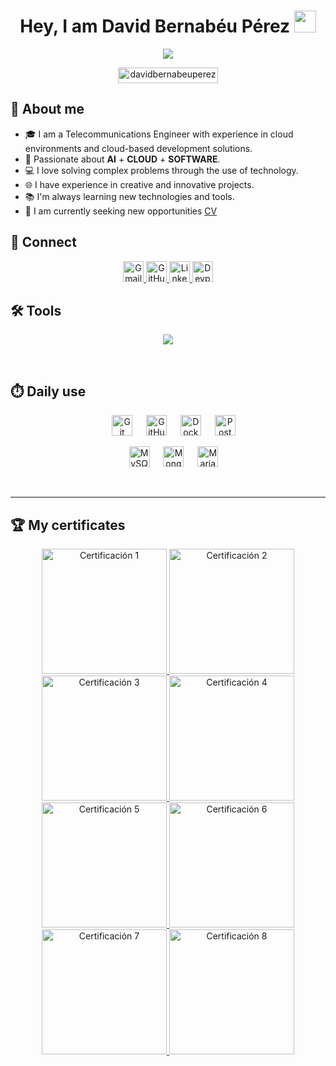 <h1 align="center">Hey, I am David Bernabéu Pérez <img src="https://media.giphy.com/media/hvRJCLFzcasrR4ia7z/giphy.gif" width="35"></h1>
<p align="center">
  <a href="https://github.com/durgeshsamariya/awesome-github-profile-templates">
    <img src="https://readme-typing-svg.herokuapp.com?font=Time+New+Roman&color=%23C8BE25&size=25&center=true&vCenter=true&width=600&height=100&lines=Telecommunications+Engineer;Cloud+Support+Engineer;Always+committed+to+continuous+learning&duration=800&pause=1000">
  </a>
</p>

<p align="center"> 
	<img src="https://komarev.com/ghpvc/?username=davidbernabeuperez&label=Profile%20views&color=0047AB&style=plastic?" alt="davidbernabeuperez" height=25px, width=160px/> 
</p>

## 💬 About me

- 🎓 I am a Telecommunications Engineer with experience in cloud environments and cloud-based development solutions.
- 🏅 Passionate about **AI** + **CLOUD** + **SOFTWARE**.
- 💻 I love solving complex problems through the use of technology.
- 🌐 I have experience in creative and innovative projects.
- 📚 I'm always learning new technologies and tools.
- 🤔 I am currently seeking new opportunities [CV](https://www.linkedin.com/in/davidbernabeuperez)

## 🔗 Connect

<p align="center">
	<a href="mailto:david26ber@gmail.com">
		<img height="33" src="https://img.shields.io/badge/gmail-%23EA4335.svg?style=plastic&logo=gmail&logoColor=white" alt="Gmail"/>
	</a>
	<a href="https://github.com/davidbernabeu">
		<img height="33" src="https://img.shields.io/badge/github-%23181717.svg?style=plastic&logo=github&logoColor=white" alt="GitHub"/>
	</a>
	<a href="https://www.linkedin.com/in/davidbernabeuperez/">
		<img height="33" src="https://img.shields.io/badge/linkedin-%230A66C2.svg?style=plastic&logo=linkedin&logoColor=white" alt="LinkedIn"/>
	</a>
	<a href="https://devpost.com/david26ber">
                <img height="33" src="https://img.shields.io/badge/devpost-003E54.svg?style=plastic&logo=devpost&logoColor=white" alt="Devpost"/>
        </a>
</p>

## 🛠️ Tools

<p align="center">
  <a href="#">
    <img src="https://skillicons.dev/icons?i=mysql,sqlite,git,github,docker,postman,vscode,bash,linux,ai,openstack" />
  </a>
</p>
<br>

<!--
### 🎨 Frontend development
<p align="center"> 
  &emsp; 
  <a href="https://www.w3.org/html/" target="_blank"> 
   <img alt="HTML" src="https://img.shields.io/badge/HTML5%20-%23E34F26.svg?style=plastic&logo=html5&logoColor=white">
  </a>   
  &emsp;
  <a href="https://www.w3schools.com/css/" target="_blank">
    <img alt="CSS" src="https://img.shields.io/badge/CSS%20-%231572B6.svg?style=plastic&logo=css3&logoColor=white">
  </a> 
  &emsp;
  <a href="https://reactjs.org/" target="_blank">
    <img alt="React" src="https://img.shields.io/badge/react-%2361DAFB.svg?style=plastic&logo=React&logoColor=black">
  </a>
</p>
-->

## ⏱️ Daily use
 
<p align="center">
  &emsp;
    <a href="#"><img height="33" alt="Git" src="https://img.shields.io/badge/Git%20-%23F05033.svg?style=plastic&logo=git&logoColor=white"></a>
  &emsp;
    <a href="#"><img height="33" alt="GitHub" src="https://img.shields.io/badge/github-%23181717.svg?style=plastic&logo=github&logoColor=white"></a>
  &emsp;
    <a href="#"><img height="33" alt="Docker" src="https://img.shields.io/badge/docker-%232496ED.svg?style=plastic&logo=docker&logoColor=white"></a>
  &emsp;
    <a href="#"><img height="33" alt="Postman" src="https://img.shields.io/badge/postman-%23FF6C37.svg?style=plastic&logo=postman&logoColor=white"></a>
</p>
 
<p align="center">
  &emsp;
    <a href="#"><img height="33" alt="MySQL" src="https://img.shields.io/badge/mysql-%234479A1.svg?style=plastic&logo=mysql&logoColor=white"></a>
  &emsp;
    <a href="#"><img height="33" alt="MongoDB" src="https://img.shields.io/badge/mongodb-%2347A248.svg?style=plastic&logo=mongodb&logoColor=white"></a>
 &emsp;
    <a href="#"><img height="33" alt="MariaDB" src="https://img.shields.io/badge/mariadb-003545?style=plastic&logo=mariadb&logoColor=white"></a>
</p>

<br> 

---

## 🏆 My certificates

<p align="center">
  <a href="https://www.credly.com/badges/d6e57e7e-4aac-4936-818d-5cf0958fb3fd/public_url">
    <img src="https://images.credly.com/size/330x330/images/fce226c2-0f13-4e17-b60c-24fa6ffd88cb/Intro2IoT.png" alt="Certificación 1" width="200px"/>
  </a>
  <a href="https://www.credly.com/badges/64037174-405d-4a79-aa0e-abfc08f4ec09/public_url">
    <img src="https://images.credly.com/size/330x330/images/af8c6b4e-fc31-47c4-8dcb-eb7a2065dc5b/I2CS__1_.png" alt="Certificación 2" width="200px"/>
  </a>
  <a href="https://www.credly.com/badges/fc5a23c2-e0ab-43e4-af82-b7b9c47b6aa7/public_url">
    <img src="https://images.credly.com/size/330x330/images/51526f76-711b-4caf-b04d-27f89512b112/NetworkDefense_v1_091721.png" alt="Certificación 3" width="200px"/>
  </a>
  <a href="https://www.credly.com/badges/5c563aa7-f0f2-4e23-8137-6eb46f550501/public_url">
    <img src="https://images.credly.com/size/330x330/images/0ca5f542-fb5e-4a22-9b7a-c1a1ce4c3db7/EndpointSecurity.png" alt="Certificación 4" width="200px"/>
  </a>
  <a href="https://www.credly.com/badges/b3cccefb-cf6d-4df5-a6c8-e20186adbaca/public_url">
    <img src="https://images.credly.com/size/330x330/images/5bdd6a39-3e03-4444-9510-ecff80c9ce79/image.png" alt="Certificación 5" width="200px"/>
  </a>
  <a href="https://www.credly.com/badges/a06bd74a-2568-418b-ae68-723b63c4cbd1/public_url">
    <img src="https://images.credly.com/size/330x330/images/88316fe8-5651-4e61-a6be-5be1558f049e/image.png" alt="Certificación 6" width="200px"/>
  </a>
  <a href="https://www.credly.com/badges/be50e70e-4b40-42e4-a3f7-f6fe784f15aa/public_url">
    <img src="https://images.credly.com/size/330x330/images/441578ec-c0f3-46cc-95fc-86b27e90cf4f/image.png" alt="Certificación 7" width="200px"/>
  </a>
  <a href="https://www.credly.com/badges/3bf6a9d2-6a3e-491c-9667-d822855b49aa/public_url ">
    <img src="https://images.credly.com/size/330x330/images/e360c3e0-4031-479b-ad7b-5ce878bc29d7/image.png" alt="Certificación 8" width="200px"/>
  </a>
</p>

